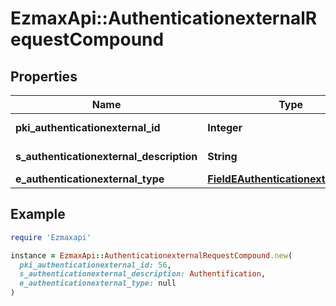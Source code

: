 # EzmaxApi::AuthenticationexternalRequestCompound

## Properties

| Name | Type | Description | Notes |
| ---- | ---- | ----------- | ----- |
| **pki_authenticationexternal_id** | **Integer** | The unique ID of the Authenticationexternal | [optional] |
| **s_authenticationexternal_description** | **String** | The description of the Authenticationexternal |  |
| **e_authenticationexternal_type** | [**FieldEAuthenticationexternalType**](FieldEAuthenticationexternalType.md) |  |  |

## Example

```ruby
require 'Ezmaxapi'

instance = EzmaxApi::AuthenticationexternalRequestCompound.new(
  pki_authenticationexternal_id: 56,
  s_authenticationexternal_description: Authentification,
  e_authenticationexternal_type: null
)
```

